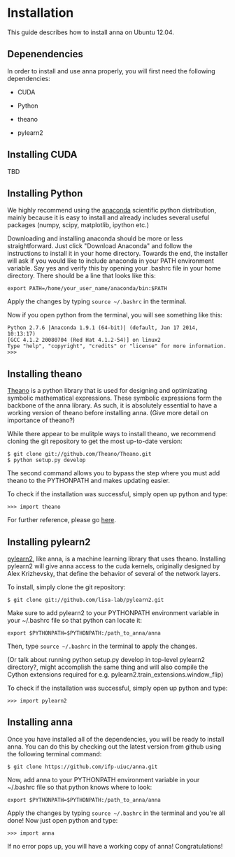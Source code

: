 # Installation

This guide describes how to install anna on Ubuntu 12.04. 

## Depenendencies

In order to install and use anna properly, you will first need the following dependencies:

+ CUDA

+ Python

+ theano

+ pylearn2


## Installing CUDA

TBD

## Installing Python

We highly recommend using the [anaconda](https://store.continuum.io/cshop/anaconda/) scientific python distribution, mainly because it is easy to install and already includes several useful packages (numpy, scipy, matplotlib, ipython etc.)

Downloading and installing anaconda should be more or less straightforward. Just click "Download Anaconda" and follow the instructions to install it in your home directory. Towards the end, the installer will ask if you would like to include anaconda in your PATH environment variable. Say yes and verify this by opening your .bashrc file in your home directory. There should be a line that looks like this:

    export PATH=/home/your_user_name/anaconda/bin:$PATH

Apply the changes by typing ` source ~/.bashrc ` in the terminal. 

Now if you open python from the terminal, you will see something like this:

    Python 2.7.6 |Anaconda 1.9.1 (64-bit)| (default, Jan 17 2014, 10:13:17)
    [GCC 4.1.2 20080704 (Red Hat 4.1.2-54)] on linux2
    Type "help", "copyright", "credits" or "license" for more information.
    >>>

## Installing theano

[Theano](http://deeplearning.net/software/theano/) is a python library that is used for designing and optimizating symbolic mathematical expressions. These symbolic expressions form the backbone of the anna library. As such, it is absolutely essential to have a working version of theano before installing anna. (Give more detail on importance of theano?)

While there appear to be mulitple ways to install theano, we recommend cloning the git repository to get the most up-to-date version:

    $ git clone git://github.com/Theano/Theano.git
    $ python setup.py develop
    
The second command allows you to bypass the step where you must add theano to the PYTHONPATH and makes updating easier.

To check if the installation was successful, simply open up python and type:

    >>> import theano

For further reference, please go [here](http://deeplearning.net/software/theano/install.html#install).


## Installing pylearn2

[pylearn2](http://deeplearning.net/software/pylearn2/), like anna, is a machine learning library that uses theano. Installing 
pylearn2 will give anna access to the cuda kernels, originally designed by Alex Krizhevsky, that define the behavior of several of the network layers.

To install, simply clone the git repository:

    $ git clone git://github.com/lisa-lab/pylearn2.git

Make sure to add pylearn2 to your PYTHONPATH environment variable in your ~/.bashrc file so that python can locate it:
    
    export $PYTHONPATH=$PYTHONPATH:/path_to_anna/anna

Then, type ` source ~/.bashrc ` in the terminal to apply the changes.

(Or talk about running  python setup.py develop in top-level pylearn2 directory?, might accomplish the same thing and will also compile the Cython extensions required for e.g. pylearn2.train_extensions.window_flip)


To check if the installation was successful, simply open up python and type:

    >>> import pylearn2

## Installing anna

Once you have installed all of the dependencies, you will be ready to install anna. You can do this by checking out the latest version from github using the following terminal command:

    $ git clone https://github.com/ifp-uiuc/anna.git
    
Now, add anna to your PYTHONPATH environment variable in your ~/.bashrc file so that python knows where to look:

    export $PYTHONPATH=$PYTHONPATH:/path_to_anna/anna

Apply the changes by typing ` source ~/.bashrc ` in the terminal and you're all done! Now just open python and type:

    >>> import anna
    
If no error pops up, you will have a working copy of anna! Congratulations!


